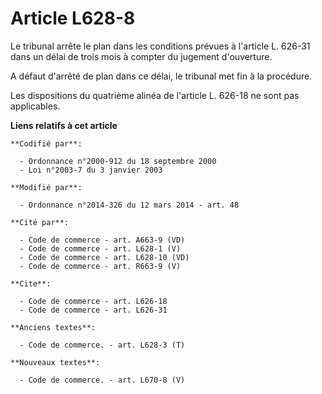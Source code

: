 # Article L628-8

Le tribunal arrête le plan dans les conditions prévues à l'article L. 626-31 dans un délai de trois mois à compter du
jugement d'ouverture. 

A défaut d'arrêté de plan dans ce délai, le tribunal met fin à la procédure. 

Les dispositions du quatrième alinéa de l'article L. 626-18 ne sont pas applicables.

**Liens relatifs à cet article**

	**Codifié par**:

	  - Ordonnance n°2000-912 du 18 septembre 2000
	  - Loi n°2003-7 du 3 janvier 2003

	**Modifié par**:

	  - Ordonnance n°2014-326 du 12 mars 2014 - art. 48

	**Cité par**:

	  - Code de commerce - art. A663-9 (VD)
	  - Code de commerce - art. L628-1 (V)
	  - Code de commerce - art. L628-10 (VD)
	  - Code de commerce - art. R663-9 (V)

	**Cite**:

	  - Code de commerce - art. L626-18
	  - Code de commerce - art. L626-31

	**Anciens textes**:

	  - Code de commerce. - art. L628-3 (T)

	**Nouveaux textes**:

	  - Code de commerce. - art. L670-8 (V)
